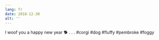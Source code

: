 ```yaml
---
lang: fr
date: 2018-12-30
alt: ''
---
```


I woof you a happy new year 🐕
.
.
.
#corgi #dog #fluffy #pembroke #foggy
